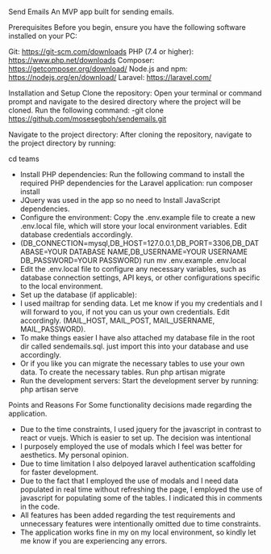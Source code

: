 Send Emails
An MVP app built for sending emails.

Prerequisites
Before you begin, ensure you have the following software installed on your PC:

Git: https://git-scm.com/downloads
PHP (7.4 or higher): https://www.php.net/downloads
Composer: https://getcomposer.org/download/
Node.js and npm: https://nodejs.org/en/download/
Laravel: https://laravel.com/

Installation and Setup
Clone the repository: Open your terminal or command prompt and navigate to the desired directory where the project will be cloned. Run the following command: -git clone https://github.com/mosesegboh/sendemails.git

Navigate to the project directory: After cloning the repository, navigate to the project directory by running:

cd teams
- Install PHP dependencies: Run the following command to install the required PHP dependencies for the Laravel application:
run composer install
- JQuery was used in the app so no need to Install JavaScript dependencies.
- Configure the environment: Copy the .env.example file to create a new .env.local file, which will store your local environment variables. Edit database credentials accordingly. 
- (DB_CONNECTION=mysql,DB_HOST=127.0.0.1,DB_PORT=3306,DB_DATABASE=YOUR DATABASE NAME,DB_USERNAME=YOUR USERNAME DB_PASSWORD=YOUR PASSWORD)
run mv .env.example .env.local
- Edit the .env.local file to configure any necessary variables, such as database connection settings, API keys, or other configurations specific to the local environment.
- Set up the database (if applicable):
- I used mailtrap for sending data. Let me know if you my credentials and I will forward to you, if not you can us your own credentials. Edit accordingly. (MAIL_HOST, MAIL_POST, MAIL_USERNAME, MAIL_PASSWORD).
- To make things easier I have also attached my database file in the root dir called sendemails.sql. just import this into your database and use accordingly.
- Or if you like you can migrate the necessary tables to use your own data.
To create the necessary tables.
Run php artisan migrate
- Run the development servers: Start the development server by running:
php artisan serve


Points and Reasons For Some functionality decisions made regarding the application.
- Due to the time constraints, I used jquery for the javascript in contrast to react or vuejs. Which is easier to set up. The decision was intentional
- I purposely employed the use of modals which I feel was better for aesthetics. My personal opinion.
- Due to time limitation I also delpoyed laravel authentication scaffolding for faster development.
- Due to the fact that I employed the use of modals and I need data populated in real time without refreshing the page, I employed the use 
    of javascript for populating some of the tables. I indicated this in comments in the code.
- All features has been added regarding the test requirements and unnecessary features were intentionally omitted due to time constraints.
- The application works fine in my on my local environment, so kindly let me know if you are experiencing any errors.

